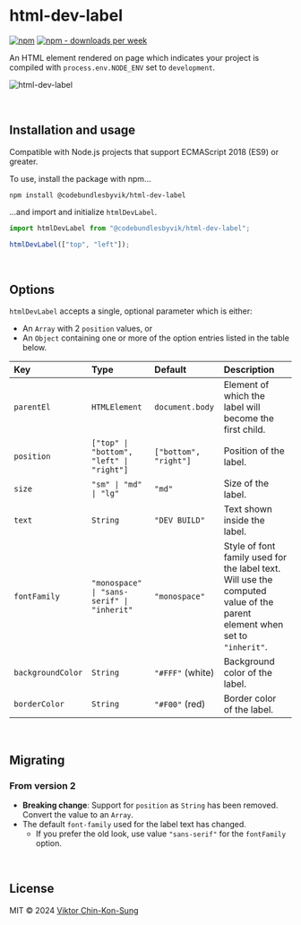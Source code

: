 # html-dev-label
[![npm](https://img.shields.io/npm/v/@codebundlesbyvik/html-dev-label)](https://www.npmjs.com/package/@codebundlesbyvik/html-dev-label)
[![npm - downloads per week](https://img.shields.io/npm/dw/@codebundlesbyvik/html-dev-label)](https://www.npmjs.com/package/@codebundlesbyvik/html-dev-label)

An HTML element rendered on page which indicates your project is compiled with `process.env.NODE_ENV` set to `development`.

![html-dev-label](https://github.com/user-attachments/assets/f7125598-e11b-4c1d-b7af-644bf04caaa9)

<br>

## Installation and usage
Compatible with Node.js projects that support ECMAScript 2018 (ES9) or greater.

To use, install the package with npm...

``` shell
npm install @codebundlesbyvik/html-dev-label
```

...and import and initialize `htmlDevLabel`.

``` javascript
import htmlDevLabel from "@codebundlesbyvik/html-dev-label";

htmlDevLabel(["top", "left"]);
```

<br>

## Options
`htmlDevLabel` accepts a single, optional parameter which is either:
* An `Array` with 2 `position` values, or
* An `Object` containing one or more of the option entries listed in the table below.

| Key               | Type                                         | Default               | Description                                                                                                                 |
| :---------------- | :------------------------------------------- | :-------------------- | :-------------------------------------------------------------------------------------------------------------------------- |
| `parentEl`        | `HTMLElement`                                | `document.body`       | Element of which the label will become the first child.                                                                     |
| `position`        | `["top" \| "bottom", "left" \| "right"]`     | `["bottom", "right"]` | Position of the label.                                                                                                      |
| `size`            | `"sm" \| "md" \| "lg"`                       | `"md"`                | Size of the label.                                                                                                          |
| `text`            | `String`                                     | `"DEV BUILD"`         | Text shown inside the label.                                                                                                |
| `fontFamily`      | `"monospace" \| "sans-serif" \| "inherit"`   | `"monospace"`         | Style of font family used for the label text. Will use the computed value of the parent element when set to `"inherit"`.    |
| `backgroundColor` | `String`                                     | `"#FFF"` (white)      | Background color of the label.                                                                                              |
| `borderColor`     | `String`                                     | `"#F00"` (red)        | Border color of the label.                                                                                                  |

<br>

## Migrating
### From version 2
* __Breaking change__: Support for `position` as `String` has been removed. Convert the value to an `Array`.
* The default `font-family` used for the label text has changed.
  * If you prefer the old look, use value `"sans-serif"` for the `fontFamily` option.

<br>

## License
MIT © 2024 [Viktor Chin-Kon-Sung](https://github.com/vikputthiscodeongit)
